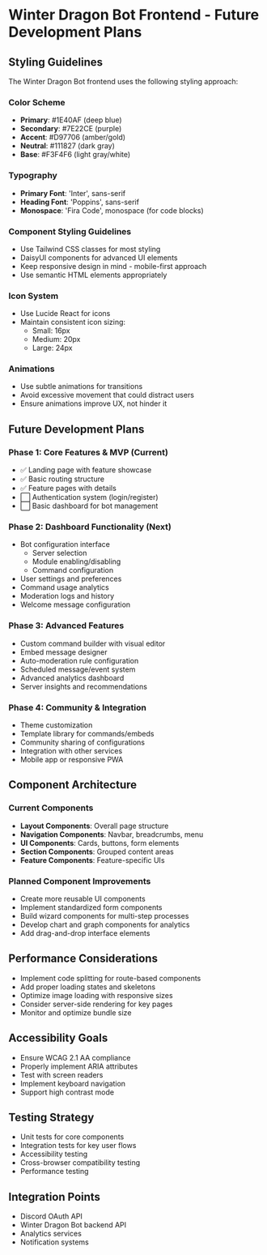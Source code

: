 # Winter Dragon Bot Frontend - Future Development Plans

## Styling Guidelines

The Winter Dragon Bot frontend uses the following styling approach:

### Color Scheme

- **Primary**: #1E40AF (deep blue)
- **Secondary**: #7E22CE (purple)
- **Accent**: #D97706 (amber/gold)
- **Neutral**: #111827 (dark gray)
- **Base**: #F3F4F6 (light gray/white)

### Typography

- **Primary Font**: 'Inter', sans-serif
- **Heading Font**: 'Poppins', sans-serif
- **Monospace**: 'Fira Code', monospace (for code blocks)

### Component Styling Guidelines

- Use Tailwind CSS classes for most styling
- DaisyUI components for advanced UI elements
- Keep responsive design in mind - mobile-first approach
- Use semantic HTML elements appropriately

### Icon System

- Use Lucide React for icons
- Maintain consistent icon sizing:
  - Small: 16px
  - Medium: 20px
  - Large: 24px

### Animations

- Use subtle animations for transitions
- Avoid excessive movement that could distract users
- Ensure animations improve UX, not hinder it

## Future Development Plans

### Phase 1: Core Features & MVP (Current)

- ✅ Landing page with feature showcase
- ✅ Basic routing structure
- ✅ Feature pages with details
- ⬜ Authentication system (login/register)
- ⬜ Basic dashboard for bot management

### Phase 2: Dashboard Functionality (Next)

- Bot configuration interface
  - Server selection
  - Module enabling/disabling
  - Command configuration
- User settings and preferences
- Command usage analytics
- Moderation logs and history
- Welcome message configuration

### Phase 3: Advanced Features

- Custom command builder with visual editor
- Embed message designer
- Auto-moderation rule configuration
- Scheduled message/event system
- Advanced analytics dashboard
- Server insights and recommendations

### Phase 4: Community & Integration

- Theme customization
- Template library for commands/embeds
- Community sharing of configurations
- Integration with other services
- Mobile app or responsive PWA

## Component Architecture

### Current Components

- **Layout Components**: Overall page structure
- **Navigation Components**: Navbar, breadcrumbs, menu
- **UI Components**: Cards, buttons, form elements
- **Section Components**: Grouped content areas
- **Feature Components**: Feature-specific UIs

### Planned Component Improvements

- Create more reusable UI components
- Implement standardized form components
- Build wizard components for multi-step processes
- Develop chart and graph components for analytics
- Add drag-and-drop interface elements

## Performance Considerations

- Implement code splitting for route-based components
- Add proper loading states and skeletons
- Optimize image loading with responsive sizes
- Consider server-side rendering for key pages
- Monitor and optimize bundle size

## Accessibility Goals

- Ensure WCAG 2.1 AA compliance
- Properly implement ARIA attributes
- Test with screen readers
- Implement keyboard navigation
- Support high contrast mode

## Testing Strategy

- Unit tests for core components
- Integration tests for key user flows
- Accessibility testing
- Cross-browser compatibility testing
- Performance testing

## Integration Points

- Discord OAuth API
- Winter Dragon Bot backend API
- Analytics services
- Notification systems

